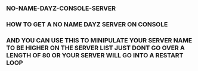 ### NO-NAME-DAYZ-CONSOLE-SERVER
### HOW TO GET A NO NAME DAYZ SERVER ON CONSOLE
### AND YOU CAN USE THIS TO MINIPULATE YOUR SERVER NAME TO BE HIGHER ON THE SERVER LIST JUST DONT GO OVER A LENGTH OF 80 OR YOUR SERVER WILL GO INTO A RESTART LOOP
